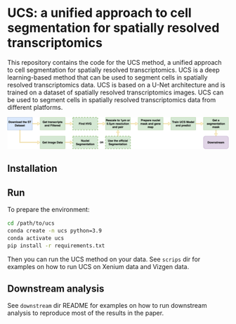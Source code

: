 # UCS: a unified approach to cell segmentation for spatially resolved transcriptomics

This repository contains the code for the UCS method, a unified approach to cell segmentation for spatially resolved transcriptomics. UCS is a deep learning-based method that can be used to segment cells in spatially resolved transcriptomics data. UCS is based on a U-Net architecture and is trained on a dataset of spatially resolved transcriptomics images. UCS can be used to segment cells in spatially resolved transcriptomics data from different platforms.

![Workflow](workflow.png)

## Installation


## Run
To prepare the environment:
```bash
cd /path/to/ucs
conda create -n ucs python=3.9
conda activate ucs
pip install -r requirements.txt
```
Then you can run the UCS method on your data.
See `scrips` dir for examples on how to run UCS on Xenium data and Vizgen data.


## Downstream analysis
See `downstream` dir README for examples on how to run downstream analysis to reproduce most of the results in the paper.